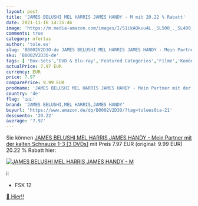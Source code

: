 ```yaml
---
layout: post
title: 'JAMES BELUSHI MEL HARRIS JAMES HANDY - M mit 20.22 % Rabatt'
date: 2021-11-16 14:35:46
image: 'https://m.media-amazon.com/images/I/51ikAQkuu4L._SL500_._SL400_.jpg'
comments: true
category: ofertas
author: 'tole.es'
slug: 'B0002V2D3O-de JAMES BELUSHI MEL HARRIS JAMES HANDY - Mein Partner mit...'
sku: 'B0002V2D3O-de'
tags: [ 'Box-Sets','DVD & Blu-ray','Featured Categories','Filme','Komödie & Unterhaltung','james belushi,mel harris,james handy', ]
actualPrice: 7.97 EUR
currency: EUR
price: 7.97
comparePrice: 9.99 EUR
prodname: 'JAMES BELUSHI MEL HARRIS JAMES HANDY - Mein Partner mit der kalten Schnauze 1-3 [3 DVDs]'
country: 'de'
flag: '🇩🇪'
brand: 'JAMES BELUSHI,MEL HARRIS,JAMES HANDY'
buyurl: 'https://www.amazon.de/dp/B0002V2D3O/?tag=tolees0ca-21'
descuento: '20.22'
average: '7.97'
---
```


Sie können [JAMES BELUSHI MEL HARRIS JAMES HANDY - Mein Partner mit der kalten Schnauze 1-3 [3 DVDs]](https://www.amazon.de/dp/B0002V2D3O/?tag=tolees0ca-21) mit Preis 7.97 EUR (original: 9.99 EUR) 20.22 % Rabatt hier:

[![JAMES BELUSHI MEL HARRIS JAMES HANDY - M](https://m.media-amazon.com/images/I/51ikAQkuu4L._SL500_._SL400_.jpg)](https://www.amazon.de/dp/B0002V2D3O/?tag=tolees0ca-21)

ℹ️:

- FSK 12

[🛒 Hier!!](https://www.amazon.de/dp/B0002V2D3O/?tag=tolees0ca-21)
